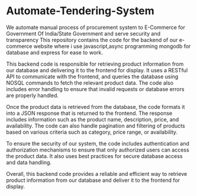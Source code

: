 # Automate-Tendering-System
We automate manual process of procurement system to E-Commerce for Government Of India/State Government and serve security and transparency
 This repository contains the code for the backend of our e-commerce website where i use javascript,async programming mongodb for database and express for ease to work.
 
This backend code is responsible for retrieving product information from our database and delivering it to the frontend for display. It uses a RESTful API to communicate with the frontend, and queries the database using NOSQL commands to fetch the relevant product data. The code also includes error handling to ensure that invalid requests or database errors are properly handled.

Once the product data is retrieved from the database, the code formats it into a JSON response that is returned to the frontend. The response includes information such as the product name, description, price, and availability. The code can also handle pagination and filtering of products based on various criteria such as category, price range, or availability.

To ensure the security of our system, the code includes authentication and authorization mechanisms to ensure that only authorized users can access the product data. It also uses best practices for secure database access and data handling.

Overall, this backend code provides a reliable and efficient way to retrieve product information from our database and deliver it to the frontend for display.
